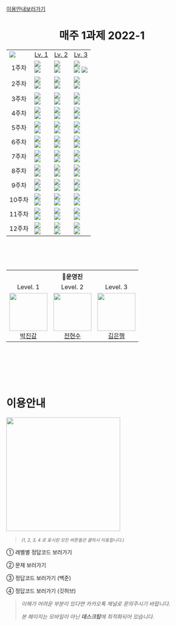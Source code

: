 [이용안내보러가기](#이용안내)


<h1 align="center">매주 1과제 2022-1</h1>


<table align="center">
  <td><a href="https://hits.seeyoufarm.com"><img src="https://hits.seeyoufarm.com/api/count/incr/badge.svg?url=https%3A%2F%2Fgithub.com%2FIGRUS-INHA%2F2022-01-MGJ&count_bg=%2379C83D&title_bg=%23555555&icon=&icon_color=%23E7E7E7&title=👀&edge_flat=false"/></a></td>
  <td><div align="center"><a href="https://github.com/INHA-IGRUS/2022-First-WeeklyTask/tree/main/Level_1">Lv. 1</a></div></td>
  <td><div align="center"><a href="https://github.com/INHA-IGRUS/2022-First-WeeklyTask/tree/main/Level_2">Lv. 2</a></div></td>
  <td><div align="center"><a href="https://github.com/INHA-IGRUS/2022-First-WeeklyTask/tree/main/Level_3">Lv. 3</a></div></td>
  <tr>
  <td align="center">1주차</td>
    <td>
      <a href="https://www.acmicpc.net/problem/18108" target="3776AB"><img src="https://img.shields.io/badge/18108._1998년생인_내가...-708090?style=for-the-badge&logoColor=green"/></a><br />
      <a href="http://boj.kr/996c73731b2e41bda383e30b6cf49bb2" target="3776AB"><img src="https://img.shields.io/badge/Baekjoon-2d699b?style=flat-square&logo=Plex&logoColor=white"/></a>&nbsp;&nbsp;&nbsp;
    </td>
    <td>
      <a href="https://www.acmicpc.net/problem/1032" target="3776AB"><img src="https://img.shields.io/badge/1032._명령_프롬프트-708090?style=for-the-badge&logoColor=green"/></a><br />
      <a href="http://boj.kr/ff02aa7dc5cf4d73bc864cb6e32b562c" target="3776AB"><img src="https://img.shields.io/badge/Baekjoon-2d699b?style=flat-square&logo=Plex&logoColor=white"/></a>&nbsp;&nbsp;&nbsp;
    </td>
    <td>
      <a href="https://www.acmicpc.net/problem/2178" target="3776AB"><img src="https://img.shields.io/badge/2178._미로_탐색-708090?style=for-the-badge&logoColor=green"/></a><br />
      <a href="http://boj.kr/ea4ab4eb95eb4b84b8105eed9696b91b" target="3776AB"><img src="https://img.shields.io/badge/Ver.1-2d699b?style=flat-square&logo=Plex&logoColor=white"/></a>
      <a href="http://boj.kr/55b90b945cd24b3fb56af07e0855ec1b" target="3776AB"><img src="https://img.shields.io/badge/Ver.2-2d699b?style=flat-square&logo=Plex&logoColor=white"/></a>
    </td>
  </tr>
  <tr>
  <td align="center">2주차</td>
    <td>
      <a href="https://www.acmicpc.net/problem/2577" target="3776AB"><img src="https://img.shields.io/badge/2577._숫자의_개수-708090?style=for-the-badge&logoColor=green"/></a><br />
      <a href="http://boj.kr/adede9f7a7864fd7bd7d3673be525ce7" target="3776AB"><img src="https://img.shields.io/badge/Baekjoon-2d699b?style=flat-square&logo=Plex&logoColor=white"/></a>&nbsp;&nbsp;&nbsp;
    </td>
    <td>
      <a href="https://www.acmicpc.net/problem/2204" target="3776AB"><img src="https://img.shields.io/badge/2204._도비의_난독증_테스트-708090?style=for-the-badge&logoColor=green"/></a><br />
      <a href="http://boj.kr/c5dd90c941d74ef18e71c66574290564" target="3776AB"><img src="https://img.shields.io/badge/Baekjoon-2d699b?style=flat-square&logo=Plex&logoColor=white"/></a>&nbsp;&nbsp;&nbsp;
    </td>
    <td>
      <a href="https://www.acmicpc.net/problem/2667" target="3776AB"><img src="https://img.shields.io/badge/2667._단지번호붙이기-708090?style=for-the-badge&logoColor=green"/></a><br />
      <a href="http://boj.kr/50e8f6e2ecb04a3ba2868ee2bae58097" target="3776AB"><img src="https://img.shields.io/badge/Baekjoon-2d699b?style=flat-square&logo=Plex&logoColor=white"/></a>&nbsp;&nbsp;&nbsp;
    </td>
  </tr>
  <tr>
  <td align="center">3주차</td>
    <td>
      <a href="https://www.acmicpc.net/problem/2442" target="3776AB"><img src="https://img.shields.io/badge/2442._별_찍기_5-708090?style=for-the-badge&logoColor=green"/></a><br />
      <a href="http://boj.kr/2bc50c9310ae4115bf7044097312f936" target="3776AB"><img src="https://img.shields.io/badge/Baekjoon-2d699b?style=flat-square&logo=Plex&logoColor=white"/></a>
    </td>
    <td>
      <a href="https://www.acmicpc.net/problem/1213" target="3776AB"><img src="https://img.shields.io/badge/1213._팰린드롬 _만들기-708090?style=for-the-badge&logoColor=green"/></a><br />
      <a href="http://boj.kr/d33bcc171f2642e9b733fa279d980cc2" target="3776AB"><img src="https://img.shields.io/badge/XBaekjoonX-2d699b?style=flat-square&logo=Plex&logoColor=white"/></a>
    </td>
    <td>
      <a href="https://www.acmicpc.net/problem/7576" target="3776AB"><img src="https://img.shields.io/badge/7576._토마토-708090?style=for-the-badge&logoColor=green"/></a><br />
      <a href="http://boj.kr/d33bcc171f2642e9b733fa279d980cc2" target="3776AB"><img src="https://img.shields.io/badge/Baekjoon-2d699b?style=flat-square&logo=Plex&logoColor=white"/></a>
    </td>
  </tr>
  <tr>
  <td align="center">4주차</td>
    <td>
      <a href="https://www.acmicpc.net/problem/1330" target="3776AB"><img src="https://img.shields.io/badge/1330._두_수_비교하기-708090?style=for-the-badge&logoColor=green"/></a><br />
      <a href="http://boj.kr/cca8bc1e58ff4d18a8e57fb796e8f91b"><img src="https://img.shields.io/badge/Baekjoon-2d699b?style=flat-square&logo=Plex&logoColor=white"/></a>
    </td>
    <td>
      <a href="https://www.acmicpc.net/problem/1026" target="3776AB"><img src="https://img.shields.io/badge/1026._보물-708090?style=for-the-badge&logoColor=green"/></a><br />
      <a href="http://boj.kr/10b15b08ff13415fa061bf15bd5fdbe1"><img src="https://img.shields.io/badge/Baekjoon-2d699b?style=flat-square&logo=Plex&logoColor=white"/></a>
    </td>
    <td>
      <a href="https://www.acmicpc.net/problem/1068" target="3776AB"><img src="https://img.shields.io/badge/1068._트리-708090?style=for-the-badge&logoColor=green"/></a><br />
      <a href="http://boj.kr/934e0a7d01b5480cb7fee6e16ce882f1"><img src="https://img.shields.io/badge/Baekjoon-2d699b?style=flat-square&logo=Plex&logoColor=white"/></a>
    </td>
  </tr>
  <tr>
  <td align="center">5주차</td>
    <td>
      <a href="https://www.acmicpc.net/problem/2739"><img src="https://img.shields.io/badge/2793._구구단-708090?style=for-the-badge"/><br /></a>
      <a href="http://boj.kr/88224e9ec6cf499297108b0af7925c9f"><img src="https://img.shields.io/badge/Baekjoon-2d699b?style=flat-square&logo=Plex&logoColor=white"/></a>
    </td>
    <td>
      <a href="https://www.acmicpc.net/problem/1049"><img src="https://img.shields.io/badge/1049._기타줄-708090?style=for-the-badge"/><br /></a>
      <a href="http://boj.kr/de3fc25610384aa3bbfa278f834c7317"><img src="https://img.shields.io/badge/Baekjoon-2d699b?style=flat-square&logo=Plex&logoColor=white"/></a>
    </td>
    <td>
      <a href="https://www.acmicpc.net/problem/2263"><img src="https://img.shields.io/badge/2263._트리의_순회-708090?style=for-the-badge"/><br /></a>
      <a href="http://boj.kr/cae474d928434337a337ebd414e4a198"><img src="https://img.shields.io/badge/Baekjoon-2d699b?style=flat-square&logo=Plex&logoColor=white"/></a>
    </td>
  </tr>
  <tr>
  <td align="center">6주차</td>
    <td>
      <a href="https://www.acmicpc.net/problem/2445"><img src="https://img.shields.io/badge/2445._별_찍기_8-708090?style=for-the-badge"/><br /></a>
      <a href="http://boj.kr/5a6fa9a852f04086b2c8d8d469aed534"><img src="https://img.shields.io/badge/Baekjoon-2d699b?style=flat-square&logo=Plex&logoColor=white"/></a>
    </td>
    <td>
      <a href="https://www.acmicpc.net/problem/1021"><img src="https://img.shields.io/badge/1021._회전하는_큐-708090?style=for-the-badge"/><br /></a>
      <a href="http://boj.kr/235b6a7c830a4992a59cb11f5ecf70c9"><img src="https://img.shields.io/badge/Baekjoon-2d699b?style=flat-square&logo=Plex&logoColor=white"/></a>
    </td>
    <td>
      <a href="https://www.acmicpc.net/problem/1967"><img src="https://img.shields.io/badge/2263._트리의_지름-708090?style=for-the-badge"/><br /></a>
      <a href="http://boj.kr/5fb29b1666ed4720a5fcf5aa4d668a22"><img src="https://img.shields.io/badge/Baekjoon-2d699b?style=flat-square&logo=Plex&logoColor=white"/></a>
    </td>
  </tr>
  <tr>
  <td align="center">7주차</td>
    <td>
      <a href="https://www.acmicpc.net/problem/11720"><img src="https://img.shields.io/badge/11720._숫자의_합-708090?style=for-the-badge"/><br /></a>
      <a href="http://boj.kr/d68f578807e346558f43546d006e96c4"><img src="https://img.shields.io/badge/Baekjoon-2d699b?style=flat-square&logo=Plex&logoColor=white"/></a>
    </td>
    <td>
      <a href="https://www.acmicpc.net/problem/10828"><img src="https://img.shields.io/badge/10828._스택-708090?style=for-the-badge"/><br /></a>
      <a href="http://boj.kr/4e2fec4a2bfd46ca831b83cd07fe8152"><img src="https://img.shields.io/badge/Baekjoon-2d699b?style=flat-square&logo=Plex&logoColor=white"/></a>
    </td>
    <td>
      <a href="https://www.acmicpc.net/problem/16236"><img src="https://img.shields.io/badge/16236._아기_상어-708090?style=for-the-badge"/><br /></a>
      <a href="http://boj.kr/5fb29b1666ed4720a5fcf5aa4d668a22"><img src="https://img.shields.io/badge/Baekjoon-2d699b?style=flat-square&logo=Plex&logoColor=white"/></a>
    </td>
  </tr>
  <tr>
  <td align="center">8주차</td>
    <td>
      <a href="https://www.acmicpc.net/problem/15596"><img src="https://img.shields.io/badge/15596._정수_N개의_합-708090?style=for-the-badge"/><br /></a>
      <a href="http://boj.kr/ddb28cfed6e242cbafdde8a9934bb172"><img src="https://img.shields.io/badge/Baekjoon-2d699b?style=flat-square&logo=Plex&logoColor=white"/></a>
    </td>
    <td>
      <a href="https://www.acmicpc.net/problem/14244"><img src="https://img.shields.io/badge/14244._트리_만들기-708090?style=for-the-badge"/><br /></a>
      <a href="http://boj.kr/04e63938588c4c4eb8d56a2977d15866"><img src="https://img.shields.io/badge/Baekjoon-2d699b?style=flat-square&logo=Plex&logoColor=white"/></a>
    </td>
    <td>
      <a href="https://www.acmicpc.net/problem/1753"><img src="https://img.shields.io/badge/1753._최단경로-708090?style=for-the-badge"/><br /></a>
      <a href="http://boj.kr/56280e4c95264e55a989b25bc024f445"><img src="https://img.shields.io/badge/Baekjoon-2d699b?style=flat-square&logo=Plex&logoColor=white"/></a>
    </td>
  </tr>
  <tr>
  <td align="center">9주차</td>
    <td>
      <a href="https://www.acmicpc.net/problem/10872"><img src="https://img.shields.io/badge/10872._팩토리얼-708090?style=for-the-badge"/><br /></a>
      <a href="http://boj.kr/2c8f4f68d09e452fbfbd44f58e9ea662"><img src="https://img.shields.io/badge/Baekjoon-2d699b?style=flat-square&logo=Plex&logoColor=white"/></a>
    </td>
    <td>
      <a href="https://www.acmicpc.net/problem/1835"><img src="https://img.shields.io/badge/1835._카드-708090?style=for-the-badge"/><br /></a>
      <a href="http://boj.kr/2a844e5c107f44aa81d67efc6f232eb3"><img src="https://img.shields.io/badge/Baekjoon-2d699b?style=flat-square&logo=Plex&logoColor=white"/></a>
    </td>
    <td>
      <a href="https://www.acmicpc.net/problem/10026"><img src="https://img.shields.io/badge/10026._적록색약-708090?style=for-the-badge"/><br /></a>
       <a href="http://boj.kr/648a760b74724c01a54934b02e0269d7"><img src="https://img.shields.io/badge/Baekjoon-2d699b?style=flat-square&logo=Plex&logoColor=white"/></a>
    </td>
  </tr>
  <tr>
  <td align="center">10주차</td>
    <td>
      <a href="http://boj.kr/7bf46309aa1e4937b17fb2d6dc6837f5"><img src="https://img.shields.io/badge/1676._팩토리얼_0의_개수-708090?style=for-the-badge"/><br /></a>
       <a href="http://boj.kr/ddb28cfed6e242cbafdde8a9934bb172"><img src="https://img.shields.io/badge/Baekjoon-2d699b?style=flat-square&logo=Plex&logoColor=white"/></a>
    </td>
    <td>
      <a href="https://www.acmicpc.net/problem/9372"><img src="https://img.shields.io/badge/9372._상근이의_여행-708090?style=for-the-badge"/><br /></a>
      <a href="http://boj.kr/8aa45590b8474f23b95f132b530ecdf8"><img src="https://img.shields.io/badge/Baekjoon-2d699b?style=flat-square&logo=Plex&logoColor=white"/></a>
    </td>
    <td>
      <a href="https://www.acmicpc.net/problem/7662"><img src="https://img.shields.io/badge/7662._이중_우선순위_큐-708090?style=for-the-badge"/><br /></a>
      <a href="http://boj.kr/74efa364b57d4780ba70cb0d256b8224"><img src="https://img.shields.io/badge/Baekjoon-2d699b?style=flat-square&logo=Plex&logoColor=white"/></a>
    </td>
  </tr>
  <tr>
  <td align="center">11주차</td>
    <td>
      <a href="https://www.acmicpc.net/problem/2750"><img src="https://img.shields.io/badge/2750._수_정렬하기-708090?style=for-the-badge"/><br /></a>
      <a href="http://boj.kr/b4b3ba54aa9642308545697ad8addb3f"><img src="https://img.shields.io/badge/Baekjoon-2d699b?style=flat-square&logo=Plex&logoColor=white"/></a>
    </td>
    <td>
      <a href="https://www.acmicpc.net/problem/13305"><img src="https://img.shields.io/badge/13305.주유소-708090?style=for-the-badge"/><br /></a>
      <a href="http://boj.kr/766a3ee813ef4f7d90dcd2b54971000f"><img src="https://img.shields.io/badge/Baekjoon-2d699b?style=flat-square&logo=Plex&logoColor=white"/></a>
    </td>
    <td>
      <a href="https://www.acmicpc.net/problem/5430"><img src="https://img.shields.io/badge/5430._AC-708090?style=for-the-badge"/><br /></a>
      <a href="http://boj.kr/516bb561aca94757b9556fc92cdea933"><img src="https://img.shields.io/badge/Baekjoon-2d699b?style=flat-square&logo=Plex&logoColor=white"/></a>
    </td>
  </tr>
  <tr>
  <td align="center">12주차</td>
    <td>
      <a href="https://www.acmicpc.net/problem/11004"><img src="https://img.shields.io/badge/11004._K번째_수-708090?style=for-the-badge"/><br /></a>
      <a href="http://boj.kr/e5e47b5bc8ba45cbb9122d7b081b4ddf"><img src="https://img.shields.io/badge/Baekjoon-2d699b?style=flat-square&logo=Plex&logoColor=white"/></a>
    </td>
    <td>
      <a href="https://www.acmicpc.net/problem/25192"><img src="https://img.shields.io/badge/25192._인사성_밝은_곰곰이-708090?style=for-the-badge"/><br /></a>
      <a href="http://boj.kr/ec36c879931843efa47655636eb49e2d"><img src="https://img.shields.io/badge/Baekjoon-2d699b?style=flat-square&logo=Plex&logoColor=white"/></a>
    </td>
    <td>
      <a href="https://www.acmicpc.net/problem/9019"><img src="https://img.shields.io/badge/9019._DSLR-708090?style=for-the-badge"/><br /></a>
      <a href="http://boj.kr/921ea2d5fa5542bd9e5da7e24414b067"><img src="https://img.shields.io/badge/Baekjoon-2d699b?style=flat-square&logo=Plex&logoColor=white"/></a>
    </td>
  </tr>
</table>

<h1></h1>
<br /><br />

<table align="center">
  <th colspan="3">🧙‍운영진</th>
  <tr>
    <td align="center">Level. 1</td>
    <td align="center">Level. 2</td>
    <td align="center">Level. 3</td>
  </tr>
  <tr>
    <td align="center"><a href="https://github.com/jimmypark4"><img src="https://avatars.githubusercontent.com/u/84165850?v=4" width="100px;" alt=""/><br />박진감</a><br /></td>
    <td align="center"><a href="https://github.com/HyeonSoo-Jeon"><img src="https://avatars.githubusercontent.com/u/78081827?v=4" width="100px;" alt=""/><br />전현수</a><br /></td>
    <td align="center"><a href="https://github.com/kimbank"><img src="https://avatars.githubusercontent.com/u/87305109?v=4" width="100px;" alt=""/><br />김은행</a><br /></td>
  </tr>
</table>


<br /><br /><br /><br /><br />





# 이용안내
<img width="300" src="https://user-images.githubusercontent.com/87305109/180642171-8f3edeb9-567c-4f1d-adf7-882a33a6d77b.png"/>

> <em><small>(1, 2, 3, 4 로 표시된 모든 버튼들은 클릭시 이동합니다.)</small></em>

① 레벨별 정답코드 보러가기

② 문제 보러가기

③ 정답코드 보러가기 (백준)

④ 정답코드 보러가기 (깃허브)

> _이해가 어려운 부분이 있다면 카카오톡 채널로 문의주시기 바랍니다._
>
> _본 페이지는 모바일이 아닌 **데스크탑**에 최적화되어 있습니다._